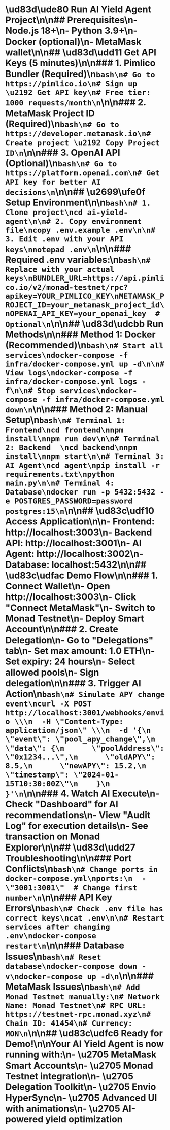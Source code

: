 # \ud83d\ude80 Run AI Yield Agent Project\n\n## Prerequisites\n- Node.js 18+\n- Python 3.9+\n- Docker (optional)\n- MetaMask wallet\n\n## \ud83d\udd11 Get API Keys (5 minutes)\n\n### 1. Pimlico Bundler (Required)\n```bash\n# Go to https://pimlico.io\n# Sign up \u2192 Get API key\n# Free tier: 1000 requests/month\n```\n\n### 2. MetaMask Project ID (Required)\n```bash\n# Go to https://developer.metamask.io\n# Create project \u2192 Copy Project ID\n```\n\n### 3. OpenAI API (Optional)\n```bash\n# Go to https://platform.openai.com\n# Get API key for better AI decisions\n```\n\n## \u2699\ufe0f Setup Environment\n\n```bash\n# 1. Clone project\ncd ai-yield-agent\n\n# 2. Copy environment file\ncopy .env.example .env\n\n# 3. Edit .env with your API keys\nnotepad .env\n```\n\n### Required .env variables:\n```bash\n# Replace with your actual keys\nBUNDLER_URL=https://api.pimlico.io/v2/monad-testnet/rpc?apikey=YOUR_PIMLICO_KEY\nMETAMASK_PROJECT_ID=your_metamask_project_id\nOPENAI_API_KEY=your_openai_key  # Optional\n```\n\n## \ud83d\udcbb Run Methods\n\n### Method 1: Docker (Recommended)\n```bash\n# Start all services\ndocker-compose -f infra/docker-compose.yml up -d\n\n# View logs\ndocker-compose -f infra/docker-compose.yml logs -f\n\n# Stop services\ndocker-compose -f infra/docker-compose.yml down\n```\n\n### Method 2: Manual Setup\n```bash\n# Terminal 1: Frontend\ncd frontend\nnpm install\nnpm run dev\n\n# Terminal 2: Backend  \ncd backend\nnpm install\nnpm start\n\n# Terminal 3: AI Agent\ncd agent\npip install -r requirements.txt\npython main.py\n\n# Terminal 4: Database\ndocker run -p 5432:5432 -e POSTGRES_PASSWORD=password postgres:15\n```\n\n## \ud83c\udf10 Access Application\n\n- **Frontend**: http://localhost:3003\n- **Backend API**: http://localhost:3001\n- **AI Agent**: http://localhost:3002\n- **Database**: localhost:5432\n\n## \ud83c\udfac Demo Flow\n\n### 1. Connect Wallet\n- Open http://localhost:3003\n- Click \"Connect MetaMask\"\n- Switch to Monad Testnet\n- Deploy Smart Account\n\n### 2. Create Delegation\n- Go to \"Delegations\" tab\n- Set max amount: 1.0 ETH\n- Set expiry: 24 hours\n- Select allowed pools\n- Sign delegation\n\n### 3. Trigger AI Action\n```bash\n# Simulate APY change event\ncurl -X POST http://localhost:3001/webhooks/envio \\\n  -H \"Content-Type: application/json\" \\\n  -d '{\n    \"event\": \"pool_apy_change\",\n    \"data\": {\n      \"poolAddress\": \"0x1234...\",\n      \"oldAPY\": 8.5,\n      \"newAPY\": 15.2,\n      \"timestamp\": \"2024-01-15T10:30:00Z\"\n    }\n  }'\n```\n\n### 4. Watch AI Execute\n- Check \"Dashboard\" for AI recommendations\n- View \"Audit Log\" for execution details\n- See transaction on Monad Explorer\n\n## \ud83d\udd27 Troubleshooting\n\n### Port Conflicts\n```bash\n# Change ports in docker-compose.yml\nports:\n  - \"3001:3001\"  # Change first number\n```\n\n### API Key Errors\n```bash\n# Check .env file has correct keys\ncat .env\n\n# Restart services after changing .env\ndocker-compose restart\n```\n\n### Database Issues\n```bash\n# Reset database\ndocker-compose down -v\ndocker-compose up -d\n```\n\n### MetaMask Issues\n```bash\n# Add Monad Testnet manually:\n# Network Name: Monad Testnet\n# RPC URL: https://testnet-rpc.monad.xyz\n# Chain ID: 41454\n# Currency: MON\n```\n\n## \ud83c\udfc6 Ready for Demo!\n\nYour AI Yield Agent is now running with:\n- \u2705 MetaMask Smart Accounts\n- \u2705 Monad Testnet integration\n- \u2705 Delegation Toolkit\n- \u2705 Envio HyperSync\n- \u2705 Advanced UI with animations\n- \u2705 AI-powered yield optimization